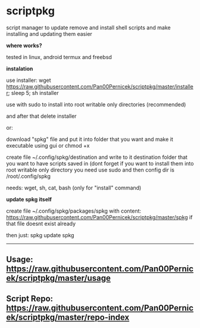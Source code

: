 # scriptpkg
script manager to update remove and install shell scripts and make installing and updating them easier

**where works?**

tested in linux, android termux and freebsd

**instalation**

use installer: wget https://raw.githubusercontent.com/Pan00Pernicek/scriptpkg/master/installer; sleep 5; sh installer

use with sudo to install into root writable only directories (recommended)

and after that delete installer

or:

download "spkg" file and put it into folder that you want and make it executable using gui or chmod +x

create file  ~/.config/spkg/destination and write to it destination folder that you want to have scripts saved in (dont forget if you want to install them into root writable only directory you need use sudo and then config dir is /root/.config/spkg

needs: wget, sh, cat, bash (only for "install" command)

**update spkg itself**

create file ~/.config/spkg/packages/spkg with content: https://raw.githubusercontent.com/Pan00Pernicek/scriptpkg/master/spkg if that file doesnt exist already

then just: spkg update spkg

---------------------------------------------------------------------------------
Usage: https://raw.githubusercontent.com/Pan00Pernicek/scriptpkg/master/usage
---------------------------------------------------------------------------------
Script Repo: https://raw.githubusercontent.com/Pan00Pernicek/scriptpkg/master/repo-index
---------------------------------------------------------------------------------

